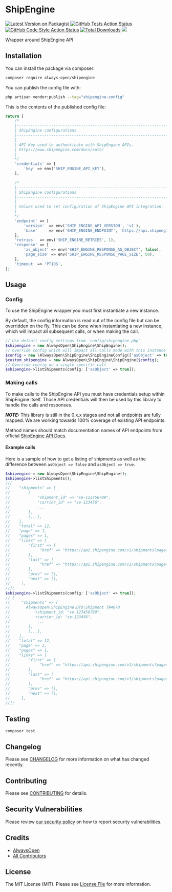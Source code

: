 # ShipEngine

[![Latest Version on Packagist](https://img.shields.io/packagist/v/always-open/shipengine.svg?style=flat-square)](https://packagist.org/packages/always-open/shipengine)
[![GitHub Tests Action Status](https://img.shields.io/github/workflow/status/always-open/shipengine/run-tests?label=tests)](https://github.com/always-open/shipengine/actions?query=workflow%3Arun-tests+branch%3Amain)
[![GitHub Code Style Action Status](https://img.shields.io/github/workflow/status/always-open/shipengine/Check%20&%20fix%20styling?label=code%20style)](https://github.com/always-open/shipengine/actions?query=workflow%3A"Check+%26+fix+styling"+branch%3Amain)
[![Total Downloads](https://img.shields.io/packagist/dt/always-open/shipengine.svg?style=flat-square)](https://packagist.org/packages/always-open/shipengine)
<a href="https://codeclimate.com/github/always-open/ShipEngine/maintainability"><img src="https://api.codeclimate.com/v1/badges/6817ad06980c52a8343d/maintainability" /></a>

Wrapper around ShipEngine API

## Installation

You can install the package via composer:

```bash
composer require always-open/shipengine
```

You can publish the config file with:

```bash
php artisan vendor:publish --tag="shipengine-config"
```

This is the contents of the published config file:

```php
return [
    /*
    |--------------------------------------------------------------------------
    | ShipEngine configurations
    |--------------------------------------------------------------------------
    |
    | API Key used to authenticate with ShipEngine APIs.
    | https://www.shipengine.com/docs/auth/
    |
    */
    'credentials' => [
        'key' => env('SHIP_ENGINE_API_KEY'),
    ],

    /*
    |--------------------------------------------------------------------------
    | ShipEngine configurations
    |--------------------------------------------------------------------------
    |
    | Values used to set configuration of ShipEngine API integration.
    |
    */
    'endpoint' => [
        'version'  => env('SHIP_ENGINE_API_VERSION', 'v1'),
        'base'     => env('SHIP_ENGINE_ENDPOINT', 'https://api.shipengine.com/'),
    ],
    'retries'  => env('SHIP_ENGINE_RETRIES', 1),
    'response' => [
        'as_object' => env('SHIP_ENGINE_RESPONSE_AS_OBJECT', false),
        'page_size' => env('SHIP_ENGINE_RESPONSE_PAGE_SIZE', 50),
    ],
    'timeout' => 'PT10S',
];
```

## Usage

### Config
To use the ShipEngine wrapper you must first instantiate a new instance.

By default, the config information is read out of the config file but can be overridden on the fly. This can be done 
when instantiating a new instance, which will impact all subsequent calls, or when making the call.
```php
// Use default config settings from `config/shipengine.php`
$shipengine = new AlwaysOpen\ShipEngine\ShipEngine();
// Override config which will impact all calls made with this instance
$config = new \AlwaysOpen\ShipEngine\ShipEngineConfig(['asObject' => true]);
$custom_shipengine = new AlwaysOpen\ShipEngine\ShipEngine($config);
// Override config on a single specific call
$shipengine->listShipments(config: ['asObject' => true]);
```

### Making calls
To make calls to the ShipEngine API you must have credentials setup within ShipEngine itself. Those API credentials will 
then be used by this library to handle the calls and responses.

**_NOTE:_** This library is still in the 0.x.x stages and not all endpoints are fully mapped. We are working towards 100% 
coverage of existing API endpoints.

Method names should match documentation names of API endpoints from official [ShipEngine API Docs](https://shipengine.github.io/shipengine-openapi/).

#### Example calls
Here is a sample of how to get a listing of shipments as well as the difference between `asObject => false` and `asObject => true`.
```php
$shipengine = new AlwaysOpen\ShipEngine\ShipEngine();
$shipengine->listShipments();
//[
//    "shipments" => [
//        [
//            "shipment_id" => "se-123456789",
//            "carrier_id" => "se-123456",
//            ...
//        ],
//        [...],
//    ],
//    "total" => 12,
//    "page" => 1,
//    "pages" => 1,
//    "links" => [
//        "first" => [
//             "href" => "https://api.shipengine.com/v1/shipments?page=1&page_size=25",
//        ],
//        "last" => [
//             "href" => "https://api.shipengine.com/v1/shipments?page=1&page_size=25",
//        ],
//        "prev" => [],
//        "next" => [],
//     ],
//];
$shipengine->listShipments(config: ['asObject' => true]);
// [
//     "shipments" => [
//       AlwaysOpen\ShipEngine\DTO\Shipment {#4070
//           +shipment_id: "se-123456789",
//           +carrier_id: "se-123456",
//            ...
//        ],
//        [...],
//    ],
//    "total" => 12,
//    "page" => 1,
//    "pages" => 1,
//    "links" => [
//        "first" => [
//             "href" => "https://api.shipengine.com/v1/shipments?page=1&page_size=25",
//        ],
//        "last" => [
//             "href" => "https://api.shipengine.com/v1/shipments?page=1&page_size=25",
//        ],
//        "prev" => [],
//        "next" => [],
//     ],
//];
```

## Testing

```bash
composer test
```

## Changelog

Please see [CHANGELOG](CHANGELOG.md) for more information on what has changed recently.

## Contributing

Please see [CONTRIBUTING](.github/CONTRIBUTING.md) for details.

## Security Vulnerabilities

Please review [our security policy](../../security/policy) on how to report security vulnerabilities.

## Credits

- [AlwaysOpen](https://github.com/AlwaysOpen)
- [All Contributors](../../contributors)

## License

The MIT License (MIT). Please see [License File](LICENSE.md) for more information.
